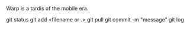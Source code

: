 Warp is a tardis of the mobile era.


git status
git add <filename or .>
git pull
git commit -m "message"
git log